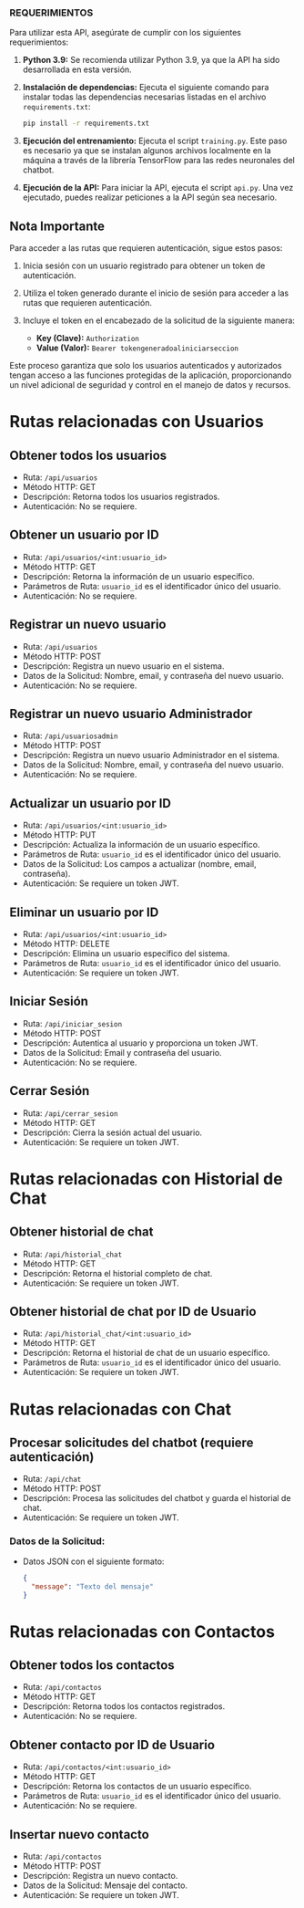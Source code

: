 ### REQUERIMIENTOS

Para utilizar esta API, asegúrate de cumplir con los siguientes requerimientos:

1. **Python 3.9:** Se recomienda utilizar Python 3.9, ya que la API ha sido desarrollada en esta versión.

2. **Instalación de dependencias:** Ejecuta el siguiente comando para instalar todas las dependencias necesarias listadas en el archivo `requirements.txt`:

    ```bash
    pip install -r requirements.txt
    ```

3. **Ejecución del entrenamiento:** Ejecuta el script `training.py`. Este paso es necesario ya que se instalan algunos archivos localmente en la máquina a través de la librería TensorFlow para las redes neuronales del chatbot.

4. **Ejecución de la API:** Para iniciar la API, ejecuta el script `api.py`. Una vez ejecutado, puedes realizar peticiones a la API según sea necesario.

## Nota Importante

Para acceder a las rutas que requieren autenticación, sigue estos pasos:

1. Inicia sesión con un usuario registrado para obtener un token de autenticación.

2. Utiliza el token generado durante el inicio de sesión para acceder a las rutas que requieren autenticación.

3. Incluye el token en el encabezado de la solicitud de la siguiente manera:

    - **Key (Clave):** `Authorization`
    - **Value (Valor):** `Bearer tokengeneradoaliniciarseccion`

Este proceso garantiza que solo los usuarios autenticados y autorizados tengan acceso a las funciones protegidas de la aplicación, proporcionando un nivel adicional de seguridad y control en el manejo de datos y recursos.

# Rutas relacionadas con Usuarios

## Obtener todos los usuarios
- Ruta: `/api/usuarios`
- Método HTTP: GET
- Descripción: Retorna todos los usuarios registrados.
- Autenticación: No se requiere.

## Obtener un usuario por ID
- Ruta: `/api/usuarios/<int:usuario_id>`
- Método HTTP: GET
- Descripción: Retorna la información de un usuario específico.
- Parámetros de Ruta: `usuario_id` es el identificador único del usuario.
- Autenticación: No se requiere.

## Registrar un nuevo usuario
- Ruta: `/api/usuarios`
- Método HTTP: POST
- Descripción: Registra un nuevo usuario en el sistema.
- Datos de la Solicitud: Nombre, email, y contraseña del nuevo usuario.
- Autenticación: No se requiere.

## Registrar un nuevo usuario Administrador
- Ruta: `/api/usuariosadmin`
- Método HTTP: POST
- Descripción: Registra un nuevo usuario Administrador en el sistema.
- Datos de la Solicitud: Nombre, email, y contraseña del nuevo usuario.
- Autenticación: No se requiere.

## Actualizar un usuario por ID
- Ruta: `/api/usuarios/<int:usuario_id>`
- Método HTTP: PUT
- Descripción: Actualiza la información de un usuario específico.
- Parámetros de Ruta: `usuario_id` es el identificador único del usuario.
- Datos de la Solicitud: Los campos a actualizar (nombre, email, contraseña).
- Autenticación: Se requiere un token JWT.

## Eliminar un usuario por ID
- Ruta: `/api/usuarios/<int:usuario_id>`
- Método HTTP: DELETE
- Descripción: Elimina un usuario específico del sistema.
- Parámetros de Ruta: `usuario_id` es el identificador único del usuario.
- Autenticación: Se requiere un token JWT.

## Iniciar Sesión
- Ruta: `/api/iniciar_sesion`
- Método HTTP: POST
- Descripción: Autentica al usuario y proporciona un token JWT.
- Datos de la Solicitud: Email y contraseña del usuario.
- Autenticación: No se requiere.

## Cerrar Sesión
- Ruta: `/api/cerrar_sesion`
- Método HTTP: GET
- Descripción: Cierra la sesión actual del usuario.
- Autenticación: Se requiere un token JWT.

# Rutas relacionadas con Historial de Chat

## Obtener historial de chat
- Ruta: `/api/historial_chat`
- Método HTTP: GET
- Descripción: Retorna el historial completo de chat.
- Autenticación: Se requiere un token JWT.

## Obtener historial de chat por ID de Usuario
- Ruta: `/api/historial_chat/<int:usuario_id>`
- Método HTTP: GET
- Descripción: Retorna el historial de chat de un usuario específico.
- Parámetros de Ruta: `usuario_id` es el identificador único del usuario.
- Autenticación: Se requiere un token JWT.

# Rutas relacionadas con Chat

## Procesar solicitudes del chatbot (requiere autenticación)
- Ruta: `/api/chat`
- Método HTTP: POST
- Descripción: Procesa las solicitudes del chatbot y guarda el historial de chat.
- Autenticación: Se requiere un token JWT.

### Datos de la Solicitud:
- Datos JSON con el siguiente formato:
  ```json
  {
    "message": "Texto del mensaje"
  }

# Rutas relacionadas con Contactos

## Obtener todos los contactos
- Ruta: `/api/contactos`
- Método HTTP: GET
- Descripción: Retorna todos los contactos registrados.
- Autenticación: No se requiere.

## Obtener contacto por ID de Usuario
- Ruta: `/api/contactos/<int:usuario_id>`
- Método HTTP: GET
- Descripción: Retorna los contactos de un usuario específico.
- Parámetros de Ruta: `usuario_id` es el identificador único del usuario.
- Autenticación: No se requiere.

## Insertar nuevo contacto
- Ruta: `/api/contactos`
- Método HTTP: POST
- Descripción: Registra un nuevo contacto.
- Datos de la Solicitud: Mensaje del contacto.
- Autenticación: Se requiere un token JWT.
